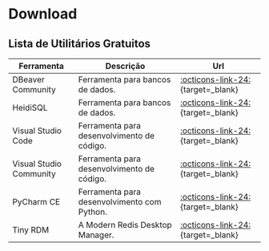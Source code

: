 # Download

## Lista de Utilitários Gratuitos

| Ferramenta              | Descrição                                   | Url                                                                                      |
|-------------------------|---------------------------------------------|------------------------------------------------------------------------------------------|
| DBeaver Community       | Ferramenta para bancos de dados.            | [:octicons-link-24:](https://dbeaver.io/download/){target=_blank}                        |
| HeidiSQL                | Ferramenta para bancos de dados.            | [:octicons-link-24:](https://www.heidisql.com/){target=_blank}                           |
| Visual Studio Code      | Ferramenta para desenvolvimento de código.  | [:octicons-link-24:](https://code.visualstudio.com/download){target=_blank}              |
| Visual Studio Community | Ferramenta para desenvolvimento de código.  | [:octicons-link-24:](https://visualstudio.microsoft.com/pt-br/downloads/){target=_blank} |
| PyCharm CE              | Ferramenta para desenvolvimento com Python. | [:octicons-link-24:](https://www.jetbrains.com/pt-br/pycharm/download/){target=_blank}   |
| Tiny RDM              | A Modern Redis Desktop Manager. | [:octicons-link-24:](https://redis.tinycraft.cc/){target=_blank}   |